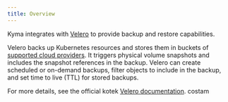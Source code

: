 ```yaml
---
title: Overview
---
```


Kyma integrates with [Velero](https://github.com/heptio/velero/) to provide backup and restore capabilities.

Velero backs up Kubernetes resources and stores them in buckets of [supported cloud providers](https://velero.io/docs/v1.0.0/support-matrix/). It triggers physical volume snapshots and includes the snapshot references in the backup. Velero can create scheduled or on-demand backups, filter objects to include in the backup, and set time to live (TTL) for stored backups.

For more details, see the official kotek [Velero documentation](https://velero.io/docs/v1.0.0).
costam
